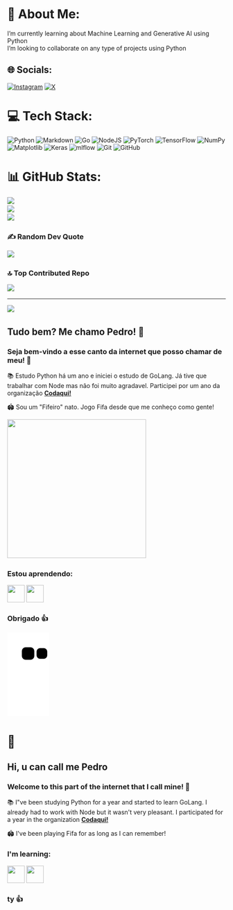 # 💫 About Me:
I’m currently learning about Machine Learning and Generative AI using Python<br>I’m looking to collaborate on any type of projects using Python


## 🌐 Socials:
[![Instagram](https://img.shields.io/badge/Instagram-%23E4405F.svg?logo=Instagram&logoColor=white)](https://instagram.com/@pcvaranda) [![X](https://img.shields.io/badge/X-black.svg?logo=X&logoColor=white)](https://x.com/@pcvaranda) 

# 💻 Tech Stack:
![Python](https://img.shields.io/badge/python-3670A0?style=for-the-badge&logo=python&logoColor=ffdd54) ![Markdown](https://img.shields.io/badge/markdown-%23000000.svg?style=for-the-badge&logo=markdown&logoColor=white) ![Go](https://img.shields.io/badge/go-%2300ADD8.svg?style=for-the-badge&logo=go&logoColor=white) ![NodeJS](https://img.shields.io/badge/node.js-6DA55F?style=for-the-badge&logo=node.js&logoColor=white) ![PyTorch](https://img.shields.io/badge/PyTorch-%23EE4C2C.svg?style=for-the-badge&logo=PyTorch&logoColor=white) ![TensorFlow](https://img.shields.io/badge/TensorFlow-%23FF6F00.svg?style=for-the-badge&logo=TensorFlow&logoColor=white) ![NumPy](https://img.shields.io/badge/numpy-%23013243.svg?style=for-the-badge&logo=numpy&logoColor=white) ![Matplotlib](https://img.shields.io/badge/Matplotlib-%23ffffff.svg?style=for-the-badge&logo=Matplotlib&logoColor=black) ![Keras](https://img.shields.io/badge/Keras-%23D00000.svg?style=for-the-badge&logo=Keras&logoColor=white) ![mlflow](https://img.shields.io/badge/mlflow-%23d9ead3.svg?style=for-the-badge&logo=numpy&logoColor=blue) ![Git](https://img.shields.io/badge/git-%23F05033.svg?style=for-the-badge&logo=git&logoColor=white) ![GitHub](https://img.shields.io/badge/github-%23121011.svg?style=for-the-badge&logo=github&logoColor=white)
# 📊 GitHub Stats:
![](https://github-readme-stats.vercel.app/api?username=pedrocvaranda&theme=dark&hide_border=false&include_all_commits=true&count_private=false)<br/>
![](https://nirzak-streak-stats.vercel.app/?user=pedrocvaranda&theme=dark&hide_border=false)<br/>
![](https://github-readme-stats.vercel.app/api/top-langs/?username=pedrocvaranda&theme=dark&hide_border=false&include_all_commits=true&count_private=false&layout=compact)

### ✍️ Random Dev Quote
![](https://quotes-github-readme.vercel.app/api?type=horizontal&theme=radical)

### 🔝 Top Contributed Repo
![](https://github-contributor-stats.vercel.app/api?username=pedrocvaranda&limit=5&theme=dark&combine_all_yearly_contributions=true)

---
[![](https://visitcount.itsvg.in/api?id=pedrocvaranda&icon=0&color=0)](https://visitcount.itsvg.in)

<!-- Proudly created with GPRM ( https://gprm.itsvg.in ) -->



## Tudo bem? Me chamo Pedro! 🐲
### Seja bem-vindo a esse canto da internet que posso chamar de meu! 👋

📚 Estudo Python há um ano e iniciei o estudo de GoLang. Já tive que trabalhar com Node mas não foi muito agradavel. Participei por um ano da organização [**Codaqui!**](https://codaqui.dev) 

🏟️ Sou um "Fifeiro" nato. Jogo Fifa desde que me conheço como gente!

   <img src="https://cdnb.artstation.com/p/assets/images/images/042/057/817/original/maddie_creates-icon.gif?1633459850" width="320" height="320"/>

### Estou aprendendo:

<img src="https://cdn.jsdelivr.net/gh/devicons/devicon/icons/go/go-original-wordmark.svg" width="40" height="40"/>       <img src="https://cdn.jsdelivr.net/gh/devicons/devicon/icons/python/python-plain.svg" width="40" height="40"/>


### **Obrigado 👍**

![Snake animation](https://github.com/pedrocvaranda/pedrocvaranda/blob/output/github-contribution-grid-snake.svg)

# **🗽**

## Hi, u can call me Pedro
### Welcome to this part of the internet that I call mine! 👋

📚 I"ve been studying Python for a year and started to learn GoLang. I already had to work with Node but it wasn't very pleasant. I participated for a year in the organization [**Codaqui!**](https://codaqui.dev)

🏟️ I've been playing Fifa for as long as I can remember!

### I'm learning:

<img src="https://cdn.jsdelivr.net/gh/devicons/devicon/icons/go/go-original-wordmark.svg" width="40" height="40"/>       <img src="https://cdn.jsdelivr.net/gh/devicons/devicon/icons/python/python-plain.svg" width="40" height="40"/>

### **ty 👍** 
